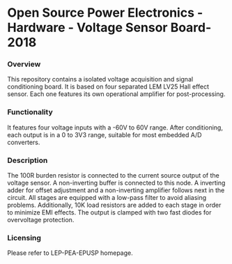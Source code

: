 # Open Source Power Electronics - Hardware - Voltage Sensor Board- 2018

### Overview

This repository contains a isolated voltage acquisition and signal conditioning board. It is based on four separated LEM LV25 Hall effect sensor. Each one features its own operational amplifier for post-processing.

### Functionality

It features four voltage inputs with a -60V to 60V range. After conditioning, each output is in a 0 to 3V3 range, suitable for most embedded A/D converters.

### Description

The 100R burden resistor is connected to the current source output of the voltage sensor. A non-inverting buffer is connected to this node. A inverting adder for offset adjustment and a non-inverting amplifier follows next in the circuit. All stages are equipped with a low-pass filter to avoid aliasing problems. Additionally, 10K load resistors are added to each stage in order to minimize EMI effects. The output is clamped with two fast diodes for overvoltage protection.

### Licensing

Please refer to LEP-PEA-EPUSP homepage.
